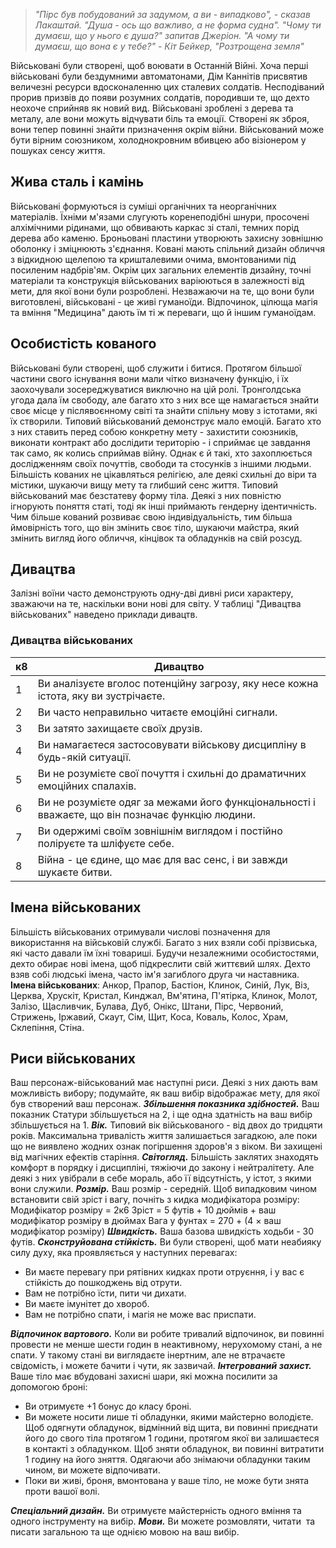 > _"Пірс був побудований за задумом, а ви - випадково", - сказав Лакаштай. "Душа - ось що важливо, а не форма судна"._
> _"Чому ти думаєш, що у нього є душа?" запитав Джеріон._
> _"А чому ти думаєш, що вона є у тебе?"_
> _- Кіт Бейкер, "Розтрощена земля"_

Військовані були створені, щоб воювати в Останній Війні. Хоча перші військовані були бездумними автоматонами, Дім Каннітів присвятив величезні ресурси вдосконаленню цих сталевих солдатів. Несподіваний прорив призвів до появи розумних солдатів, породивши те, що дехто неохоче сприйняв як новий вид. Військовані зроблені з дерева та металу, але вони можуть відчувати біль та емоції. Створені як зброя, вони тепер повинні знайти призначення окрім війни. Військований може бути вірним союзником, холоднокровним вбивцею або візіонером у пошуках сенсу життя.

## Жива сталь і камінь
Військовані формуються із суміші органічних та неорганічних матеріалів. Їхніми м'язами слугують коренеподібні шнури, просочені алхімічними рідинами, що обвивають каркас зі сталі, темних порід дерева або каменю. Броньовані пластини утворюють захисну зовнішню оболонку і зміцнюють з'єднання. Ковані мають спільний дизайн обличчя з відкидною щелепою та кришталевими очима, вмонтованими під посиленим надбрів'ям. Окрім цих загальних елементів дизайну, точні матеріали та конструкція військованих варіюються в залежності від мети, для якої вони були розроблені.
Незважаючи на те, що вони були виготовлені, військовані - це живі гуманоїди. Відпочинок, цілюща магія та вміння "Медицина" дають їм ті ж переваги, що й іншим гуманоїдам.

## Особистість кованого
Військовані були створені, щоб служити і битися. Протягом більшої частини свого існування вони мали чітко визначену функцію, і їх заохочували зосереджуватися виключно на цій ролі. Тронголдська угода дала їм свободу, але багато хто з них все ще намагається знайти своє місце у післявоєнному світі та знайти спільну мову з істотами, які їх створили.
Типовий військований демонструє мало емоцій. Багато хто з них ставить перед собою конкретну мету - захистити союзників, виконати контракт або дослідити територію - і сприймає це завдання так само, як колись сприймав війну. Однак є й такі, хто захоплюється дослідженням своїх почуттів, свободи та стосунків з іншими людьми. Більшість кованих не цікавляться релігією, але деякі схильні до віри та містики, шукаючи вищу мету та глибший сенс життя.
Типовий військований має безстатеву форму тіла. Деякі з них повністю ігнорують поняття статі, тоді як інші приймають гендерну ідентичність.
Чим більше кований розвиває свою індивідуальність, тим більша ймовірність того, що він змінить своє тіло, шукаючи майстра, який змінить вигляд його обличчя, кінцівок та обладунків на свій розсуд.

## Дивацтва
Залізні воїни часто демонструють одну-дві дивні риси характеру, зважаючи на те, наскільки вони нові для світу. У таблиці "Дивацтва військованих" наведено приклади дивацтв.

### Дивацтва військованих
|**к8**|**Дивацтво**|
|---|---|
|1|Ви аналізуєте вголос потенційну загрозу, яку несе кожна істота, яку ви зустрічаєте.|
|2|Ви часто неправильно читаєте емоційні сигнали.|
|3|Ви затято захищаєте своїх друзів.|
|4|Ви намагаєтеся застосовувати військову дисципліну в будь-якій ситуації.|
|5|Ви не розумієте свої почуття і схильні до драматичних емоційних спалахів.|
|6|Ви не розумієте одяг за межами його функціональності і вважаєте, що він позначає функцію людини.|
|7|Ви одержимі своїм зовнішнім виглядом і постійно поліруєте та шліфуєте себе.|
|8|Війна - це єдине, що має для вас сенс, і ви завжди шукаєте битви.|

## Імена військованих
Більшість військованих отримували числові позначення для використання на військовій службі. Багато з них взяли собі прізвиська, які часто давали їм їхні товариші. Будучи незалежними особистостями, дехто обирає нові імена, щоб підкреслити свій життєвий шлях. Дехто взяв собі людські імена, часто ім'я загиблого друга чи наставника.
**Імена військованих**: Анкор, Прапор, Бастіон, Клинок, Синій, Лук, Віз, Церква, Хрускіт, Кристал, Кинджал, Вм'ятина, П'ятірка, Клинок, Молот, Залізо, Щасливчик, Булава, Дуб, Онікс, Штани, Пірс, Червоний, Стрижень, Іржавий, Скаут, Сім, Щит, Коса, Коваль, Колос, Храм, Склепіння, Стіна.

## Риси військованих
Ваш персонаж-військований має наступні риси. Деякі з них дають вам можливість вибору; подумайте, як ваш вибір відображає мету, для якої був створений ваш персонаж.
**_Збільшення показника здібностей._** Ваш показник Статури збільшується на 2, і ще одна здатність на ваш вибір збільшується на 1.
**_Вік._** Типовий вік військованого - від двох до тридцяти років. Максимальна тривалість життя залишається загадкою, але поки що не виявлено жодних ознак погіршення здоров'я з віком. Ви захищені від магічних ефектів старіння.
**_Світогляд._** Більшість заклятих знаходять комфорт в порядку і дисципліні, тяжіючи до закону і нейтралітету. Але деякі з них увібрали в себе мораль, або її відсутність, у істот, з якими вони служили.
**_Розмір._** Ваш розмір - середній. Щоб випадковим чином встановити свій зріст і вагу, почніть з кидка модифікатора розміру:
Модифікатор розміру = 2к6
Зріст = 5 футів + 10 дюймів + ваш модифікатор розміру в дюймах
Вага у фунтах = 270 + (4 × ваш модифікатор розміру)
**_Швидкість._** Ваша базова швидкість ходьби - 30 футів.
**_Сконструйована стійкість._** Ви були створені, щоб мати неабияку силу духу, яка проявляється у наступних перевагах:
- Ви маєте перевагу при рятівних кидках проти отруєння, і у вас є стійкість до пошкоджень від отрути.
- Вам не потрібно їсти, пити чи дихати.
- Ви маєте імунітет до хвороб.
- Вам не потрібно спати, і магія не може вас приспати.

**_Відпочинок вартового._** Коли ви робите тривалий відпочинок, ви повинні провести не менше шести годин в неактивному, нерухомому стані, а не спати. У такому стані ви виглядаєте інертним, але не втрачаєте свідомість, і можете бачити і чути, як зазвичай.
**_Інтегрований захист._** Ваше тіло має вбудовані захисні шари, які можна посилити за допомогою броні:
- Ви отримуєте +1 бонус до класу броні.
- Ви можете носити лише ті обладунки, якими майстерно володієте. Щоб одягнути обладунок, відмінний від щита, ви повинні приєднати його до свого тіла протягом 1 години, протягом якої ви залишаєтеся в контакті з обладунком. Щоб зняти обладунок, ви повинні витратити 1 годину на його зняття. Одягаючи або знімаючи обладунки таким чином, ви можете відпочивати.
- Поки ви живі, броня, вмонтована у ваше тіло, не може бути знята проти вашої волі.

**_Спеціальний дизайн._** Ви отримуєте майстерність одного вміння та одного інструменту на вибір.
**_Мови._** Ви можете розмовляти, читати  та писати загальною та ще однією мовою на ваш вибір.